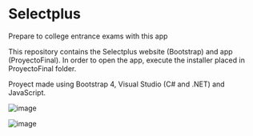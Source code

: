 # Selectplus
Prepare to college entrance exams with this app

This repository contains the Selectplus website (Bootstrap) and app (ProyectoFinal).
In order to open the app, execute the installer placed in ProyectoFinal folder.

Proyect made using Bootstrap 4, Visual Studio (C# and .NET) and JavaScript.

![image](https://user-images.githubusercontent.com/93263961/139094680-40213f05-5fec-4350-acd7-a0a14dc185a1.png)

![image](https://user-images.githubusercontent.com/93263961/139094437-2c4c463f-ea81-4c55-acd0-2fd7d57a90bd.png)
